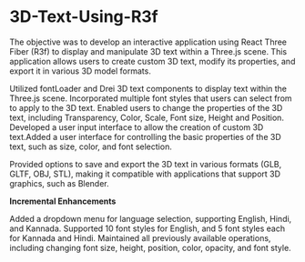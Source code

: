 # 3D-Text-Using-R3f

The objective was to develop an interactive application using React Three Fiber (R3f) to display and manipulate 3D text within a Three.js scene. This application allows users to create custom 3D text, modify its properties, and export it in various 3D model formats.

Utilized fontLoader and Drei 3D text components to display text within the Three.js scene.  Incorporated multiple font styles that users can select from to apply to the 3D text. Enabled users to change the properties of the 3D text, including Transparency, Color, Scale, Font size, Height and Position.
Developed a user input interface to allow the creation of custom 3D text.Added a user interface for controlling the basic properties of the 3D text, such as size, color, and font selection.

Provided options to save and export the 3D text in various formats (GLB, GLTF, OBJ, STL), making it compatible with applications that support 3D graphics, such as Blender.

__Incremental Enhancements__

Added a dropdown menu for language selection, supporting English, Hindi, and Kannada.
Supported 10 font styles for English, and 5 font styles each for Kannada and Hindi.
Maintained all previously available operations, including changing font size, height, position, color, opacity, and font style.

